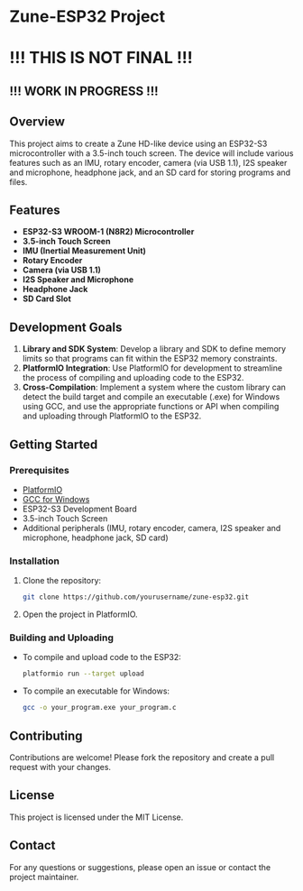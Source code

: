 # Zune-ESP32 Project

# !!! THIS IS NOT FINAL !!!

## !!! WORK IN PROGRESS !!!

## Overview

This project aims to create a Zune HD-like device using an ESP32-S3 microcontroller with a 3.5-inch touch screen. The device will include various features such as an IMU, rotary encoder, camera (via USB 1.1), I2S speaker and microphone, headphone jack, and an SD card for storing programs and files.

## Features

- **ESP32-S3 WROOM-1 (N8R2) Microcontroller**
- **3.5-inch Touch Screen**
- **IMU (Inertial Measurement Unit)**
- **Rotary Encoder**
- **Camera (via USB 1.1)**
- **I2S Speaker and Microphone**
- **Headphone Jack**
- **SD Card Slot**

## Development Goals

1. **Library and SDK System**: Develop a library and SDK to define memory limits so that programs can fit within the ESP32 memory constraints.
2. **PlatformIO Integration**: Use PlatformIO for development to streamline the process of compiling and uploading code to the ESP32.
3. **Cross-Compilation**: Implement a system where the custom library can detect the build target and compile an executable (.exe) for Windows using GCC, and use the appropriate functions or API when compiling and uploading through PlatformIO to the ESP32.

## Getting Started

### Prerequisites

- [PlatformIO](https://platformio.org/)
- [GCC for Windows](https://gcc.gnu.org/)
- ESP32-S3 Development Board
- 3.5-inch Touch Screen
- Additional peripherals (IMU, rotary encoder, camera, I2S speaker and microphone, headphone jack, SD card)

### Installation

1. Clone the repository:
   ```sh
   git clone https://github.com/yourusername/zune-esp32.git
   ```
2. Open the project in PlatformIO.

### Building and Uploading

- To compile and upload code to the ESP32:
  ```sh
  platformio run --target upload
  ```
- To compile an executable for Windows:
  ```sh
  gcc -o your_program.exe your_program.c
  ```

## Contributing

Contributions are welcome! Please fork the repository and create a pull request with your changes.

## License

This project is licensed under the MIT License.

## Contact

For any questions or suggestions, please open an issue or contact the project maintainer.
